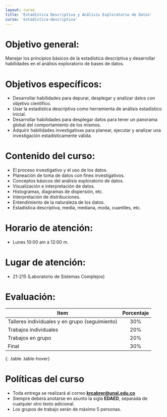 ```yaml
---
layout: curso
title: 'Estadística Descriptiva y Análisis Exploratorio de Datos'
curso: 'estadistica-descriptiva'
---
```


# Objetivo general:

Manejar los principios básicos de la estadística descriptiva y desarrollar habilidades en el análisis exploratorio de bases de datos.

# Objetivos específicos:
- Desarrollar habilidades para depurar, desplegar y analizar datos con objetivo científico.
- Usar la estadística descriptiva como herramienta de análisis estadístico inicial.
- Desarrollar habilidades para desplegar datos para tener un panorama global del comportamiento de los mismos.
- Adquirir habilidades investigativas para planear, ejecutar y analizar una investigación estadísticamente válida.

# Contenido del curso:
- El proceso investigativo y el uso de los datos.
- Planeación de toma de datos con fines investigativos.
- Conceptos básicos del análisis exploratorio de datos.
- Visualización e interpretación de datos.
- Histogramas, diagramas de dispersión, etc.
- Interpretación de distribuciones.
- Entendimiento de la naturaleza de los datos.
- Estadística descriptiva, media, mediana, moda, cuantiles, etc.

# Horario de atención:
- Lunes 10:00 am a 12:00 m.

# Lugar de atención:
- 21-215 (Laboratorio de Sistemas Complejos)

# Evaluación:

| Item | Porcentaje |
| ------- | :------------: |
| Talleres individuales y en grupo (seguimiento) |	 30%|
| Trabajos individuales	 | 20% |
| Trabajos en grupo	 | 20% |
| Final	 | 30% |
{: .table .table-hover}

# Políticas del curso
- Toda entrega se realizará al correo **krcabrer@unal.edu.co**
- Siempre deberá anotarse en asunto la sigla **EDAED**, separada de cualquier otro texto adicional.
- Los grupos de trabajo serán de máximo 5 personas.



